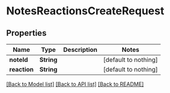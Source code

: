# NotesReactionsCreateRequest


## Properties
Name | Type | Description | Notes
------------ | ------------- | ------------- | -------------
**noteId** | **String** |  | [default to nothing]
**reaction** | **String** |  | [default to nothing]


[[Back to Model list]](../README.md#models) [[Back to API list]](../README.md#api-endpoints) [[Back to README]](../README.md)


